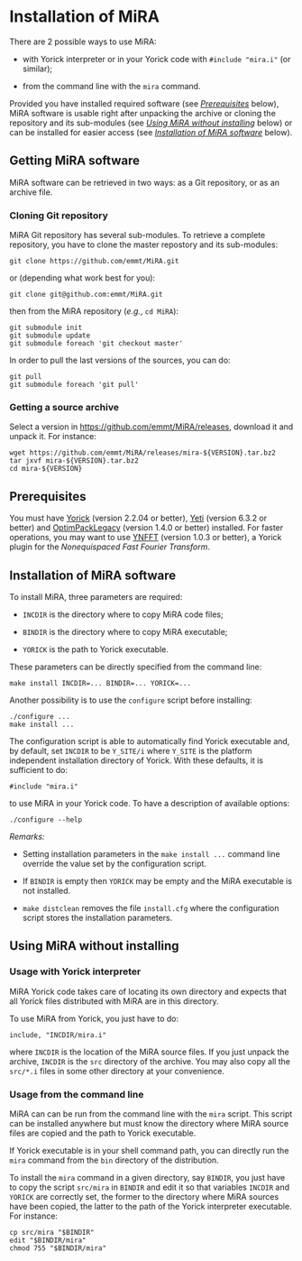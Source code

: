 # Installation of MiRA

There are 2 possible ways to use MiRA:

* with Yorick interpreter or in your Yorick code with `#include "mira.i"` (or
  similar);

* from the command line with the `mira` command.

Provided you have installed required software (see
[*Prerequisites*](#prerequisites) below), MiRA software is usable right after
unpacking the archive or cloning the repository and its sub-modules (see
[*Using MiRA without installing*](#using-mira-without-installing) below) or can
be installed for easier access (see
[*Installation of MiRA software*](#installation-of-mira-software) below).


## Getting MiRA software

MiRA software can be retrieved in two ways: as a Git repository, or as an
archive file.


### Cloning Git repository

MiRA Git repository has several sub-modules.  To retrieve a complete
repository, you have to clone the master repostory and its sub-modules:

    git clone https://github.com/emmt/MiRA.git

or (depending what work best for you):

    git clone git@github.com:emmt/MiRA.git

then from the MiRA repository (*e.g.*, `cd MiRA`):

    git submodule init
    git submodule update
    git submodule foreach 'git checkout master'

In order to pull the last versions of the sources, you can do:

    git pull
    git submodule foreach 'git pull'


### Getting a source archive

Select a version in https://github.com/emmt/MiRA/releases, download it and
unpack it.  For instance:

    wget https://github.com/emmt/MiRA/releases/mira-${VERSION}.tar.bz2
    tar jxvf mira-${VERSION}.tar.bz2
    cd mira-${VERSION}


## Prerequisites

You must have [Yorick](http://dhmunro.github.io/yorick-doc/) (version 2.2.04 or better), [Yeti](https://github.com/emmt/Yeti) (version 6.3.2 or better) and
[OptimPackLegacy](https://github.com/emmt/OptimPackLegacy)
(version 1.4.0 or better) installed.  For faster operations, you may want to use
[YNFFT](https://github.com/emmt/ynfft) (version 1.0.3 or better), a Yorick plugin for the *Nonequispaced
Fast Fourier Transform*.


## Installation of MiRA software

To install MiRA, three parameters are required:

* `INCDIR` is the directory where to copy MiRA code files;

* `BINDIR` is the directory where to copy MiRA executable;

* `YORICK` is the path to Yorick executable.

These parameters can be directly specified from the command line:

    make install INCDIR=... BINDIR=... YORICK=...

Another possibility is to use the `configure` script before installing:

    ./configure ...
    make install ...

The configuration script is able to automatically find Yorick executable and,
by default, set `INCDIR` to be `Y_SITE/i` where `Y_SITE` is the platform
independent installation directory of Yorick.  With these defaults, it is
sufficient to do:

    #include "mira.i"

to use MiRA in your Yorick code.  To have a description of available options:

    ./configure --help


*Remarks:*

* Setting installation parameters in the `make install ...` command line
  override the value set by the configuration script.

* If `BINDIR` is empty then `YORICK` may be empty and the MiRA executable is
  not installed.

* `make distclean` removes the file `install.cfg` where the configuration
  script stores the installation parameters.


## Using MiRA without installing

### Usage with Yorick interpreter

MiRA Yorick code takes care of locating its own directory and expects that all
Yorick files distributed with MiRA are in this directory.

To use MiRA from Yorick, you just have to do:

    include, "INCDIR/mira.i"

where `INCDIR` is the location of the MiRA source files.  If you just unpack
the archive, `INCDIR` is the `src` directory of the archive.  You may also copy
all the `src/*.i` files in some other directory at your convenience.


### Usage from the command line

MiRA can can be run from the command line with the `mira` script.  This script
can be installed anywhere but must know the directory where MiRA source files
are copied and the path to Yorick executable.

If Yorick executable is in your shell command path, you can directly run the
`mira` command from the `bin` directory of the distribution.

To install the `mira` command in a given directory, say `BINDIR`, you just have
to copy the script `src/mira` in `BINDIR` and edit it so that variables
`INCDIR` and `YORICK` are correctly set, the former to the directory where MiRA
sources have been copied, the latter to the path of the Yorick interpreter
executable.  For instance:

    cp src/mira "$BINDIR"
    edit "$BINDIR/mira"
    chmod 755 "$BINDIR/mira"

